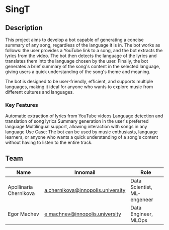 # SingT

## Description

This project aims to develop a bot capable of generating a concise summary of any song, regardless of the language it is in. The bot works as follows: the user provides a YouTube link to a song, and the bot extracts the lyrics from the video. The bot then detects the language of the lyrics and translates them into the language chosen by the user. Finally, the bot generates a brief summary of the song's content in the selected language, giving users a quick understanding of the song's theme and meaning.

The bot is designed to be user-friendly, efficient, and supports multiple languages, making it ideal for anyone who wants to explore music from different cultures and languages.

### Key Features

Automatic extraction of lyrics from YouTube videos
Language detection and translation of song lyrics
Summary generation in the user's preferred language
Multilingual support, allowing interaction with songs in any language
Use Case: The bot can be used by music enthusiasts, language learners, or anyone who wants a quick understanding of a song's content without having to listen to the entire track.

## Team

Name | Innomail | Role
---|----|---
Apollinaria Chernikova | a.chernikova@innopolis.university | Data Scientist, ML-engeneer
Egor Machev | e.machnev@innopolis.university | Data Engineer, MLOps

